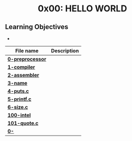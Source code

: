 <h1 align="center">0x00: HELLO WORLD</h1>

<h2>Learning Objectives</h2>
<ul>
<li></li>
</ul>

|File name|Description|
|---|---|
|[**0-preprocessor**](https://github.com/GM-Samuelstein/alx-low_level_programming/blob/master/0x00-hello_world/0-preprocessor)||
|[**1-compiler**](https://github.com/GM-Samuelstein/alx-low_level_programming/blob/master/0x00-hello_world/1-compiler)||
|[**2-assembler**]()||
|[**3-name**]()||
|[**4-puts.c**]()||
|[**5-printf.c**]()||
|[**6-size.c**]()||
|[**100-intel**]()||
|[**101-quote.c**]()||
|[**0-**]()||
